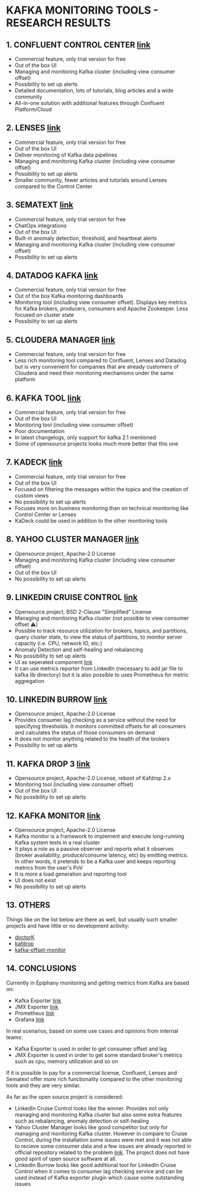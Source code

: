 # KAFKA MONITORING TOOLS - RESEARCH RESULTS

## 1. CONFLUENT CONTROL CENTER [link](https://docs.confluent.io/)

- Commercial feature, only trial version for free
- Out of the box UI
- Managing and monitoring Kafka cluster (including view consumer offset)
- Possibility to set up alerts
- Detailed documentation, lots of tutorials, blog articles and a wide community
- All-in-one solution with additional features through Confluent Platform/Cloud

## 2. LENSES [link](https://lenses.io/usecases/kafka-monitoring/)

- Commercial feature, only trial version for free
- Out of the box UI
- Deliver monitoring of Kafka data pipelines
- Managing and monitoring Kafka cluster (including view consumer offset)
- Possibility to set up alerts
- Smaller community, fewer articles and tutorials around Lenses compared to the Control Center

## 3. SEMATEXT  [link](https://sematext.com/)

- Commercial feature, only trial version for free
- ChatOps integrations
- Out of the box UI
- Built-in anomaly detection, threshold, and heartbeat alerts
- Managing and monitoring Kafka cluster (including view consumer offset)
- Possibility to set up alerts

## 4. DATADOG KAFKA [link](https://www.datadoghq.com)

- Commercial feature, only trial version for free
- Out of the box Kafka monitoring dashboards
- Monitoring tool (including view consumer offset). Displays key metrics for Kafka brokers, producers, consumers and Apache Zookeeper. Less focused on cluster state
- Possibility to set up alerts

## 5. CLOUDERA MANAGER  [link](https://www.cloudera.com/)

- Commercial feature, only trial version for free
- Less rich monitoring tool compared to Confluent, Lenses and Datadog but is very convenient for companies that are already customers of Cloudera and need their monitoring mechanisms under the same platform

## 6. KAFKA TOOL  [link](https://www.kafkatool.com/)

- Commercial feature, only trial version for free
- Out of the box UI
- Monitoring tool (including view consumer offset)
- Poor documentation
- In latest changelogs, only support for kafka 2.1 mentioned
- Some of opensource projects looks much more better that this one

## 7. KADECK  [link](https://www.xeotek.com/)

- Commercial feature, only trial version for free
- Out of the box UI
- Focused on filtering the messages within the topics and the creation of custom views
- No possibility to set up alerts
- Focuses more on business monitoring than on technical monitoring like Control Center or Lenses
- KaDeck could be used in addition to the other monitoring tools

## 8. YAHOO CLUSTER MANAGER [link](https://github.com/yahoo/CMAK)

- Opensource project, Apache-2.0 License
- Managing and monitoring Kafka cluster (including view consumer offset)
- Out of the box UI
- No possibility to set up alerts

## 9. LINKEDIN CRUISE CONTROL [link](https://github.com/linkedin/cruise-control)

- Opensource project, BSD 2-Clause "Simplified" License
- Managing and monitoring Kafka cluster (not possible to view consumer offset :warning:)
- Possible to track resource utilization for brokers, topics, and partitions, query cluster state, to view the status of partitions, to monitor server capacity (i.e. CPU, network IO, etc.)
- Anomaly Detection and self-healing and rebalancing
- No possibility to set up alerts
- UI as seperated component [link](https://github.com/linkedin/cruise-control-ui)
- It can use metrics reporter from LinkedIn (necessary to add jar file to kafka lib directory) but it is also possible to uses Prometheus for metric aggregation

## 10. LINKEDIN BURROW [link](https://github.com/linkedin/Burrow)

- Opensource project, Apache-2.0 License
- Provides consumer lag checking as a service without the need for specifying thresholds. It monitors committed offsets for all consumers and calculates the status of those consumers on demand
- It does not monitor anything related to the health of the brokers
- Possibility to set up alerts

## 11. KAFKA DROP 3 [link](https://github.com/obsidiandynamics/kafdrop)

- Opensource project, Apache-2.0 License, reboot of Kafdrop 2.x
- Monitoring tool (including view consumer offset)
- Out of the box UI
- No possibility to set up alerts

## 12. KAFKA MONITOR [link](https://github.com/linkedin/kafka-monitor)

- Opensource project, Apache-2.0 License
- Kafka monitor is a framework to implement and execute long-running Kafka system tests in a real cluster
- It plays a role as a passive observer and reports what it observes (broker availability, produce/consume latency, etc) by emitting metrics. In other words, it pretends to be a Kafka user and keeps reporting metrics from the user's PoV
- It is more a load generation and reporting tool
- UI does not exist
- No possibility to set up alerts

## 13. OTHERS

Things like on the list below are there as well, but usually such smaller projects and have little or no development activity:

- [doctorK](https://github.com/pinterest/DoctorK)
- [kafdrop](https://github.com/obsidiandynamics/kafdrop)
- [kafka-offset-monitor](https://github.com/Morningstar/kafka-offset-monitor)

## 14. CONCLUSIONS

Currently in Epiphany monitoring and getting metrics from Kafka are based on:
- Kafka Exporter [link](https://github.com/danielqsj/kafka_exporter)
- JMX Exporter [link](https://github.com/prometheus/jmx_exporter)
- Prometheus [link](https://prometheus.io/)
- Grafana [link](https://grafana.com/)

In real scenarios, based on some use cases and opinions from internal teams:
- Kafka Exporter is used in order to get consumer offset and lag
- JMX Exporter is used in order to get some standard broker's metrics such as cpu, memory utilization and so on

If it is possible to pay for a commercial license, Confluent, Lenses and Sematext offer more rich functionality compared to the other monitoring tools and they are very similar.

As far as the open source project is considered:
- LinkedIn Cruise Control looks like the winner. Provides not only managing and monitoring Kafka cluster but also some extra features such as rebalancing, anomaly detection or self-healing
- Yahoo Cluster Manager looks like good competitor but only for managing and monitoring Kafka cluster. However in compare to Cruise Control, during the installation some issues were met and it was not able to recieve some consumer data and a few issues are already reported in official repository related to the problem [link](https://github.com/yahoo/CMAK/issues/641). The project does not have good spirit of open source software at all.
- LinkedIn Burrow looks like good additional tool for LinkedIn Cruise Control when it comes to consumer lag checking service and can be used instead of Kafka exporter plugin which cause some outstanding issues
